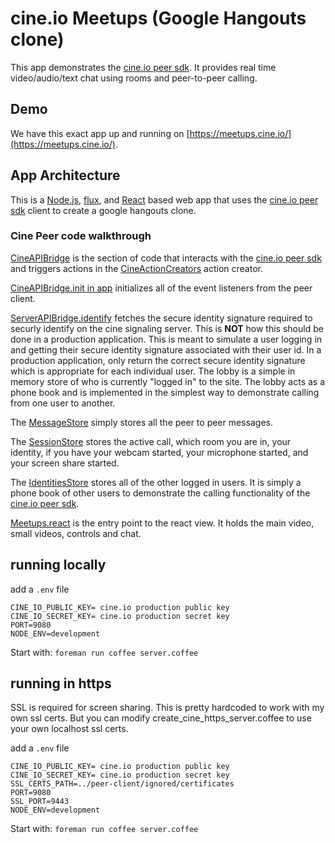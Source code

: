 # cine.io Meetups (Google Hangouts clone)

This app demonstrates the [cine.io peer sdk](https://www.cine.io/products/peer). It provides real time video/audio/text chat using rooms and peer-to-peer calling.

## Demo

We have this exact app up and running on [https://meetups.cine.io/](https://meetups.cine.io/).

## App Architecture

This is a [Node.js](http://nodejs.org/), [flux](https://facebook.github.io/flux/), and [React](http://facebook.github.io/react/) based web app that uses the [cine.io peer sdk](https://github.com/cine-io/peer-js-sdk) client to create a google hangouts clone.

### Cine Peer code walkthrough

[CineAPIBridge](https://github.com/cine-io/cineio-meetups/blob/master/app/utils/CineAPIBridge.coffee) is the section of code that interacts with the [cine.io peer sdk](https://github.com/cine-io/peer-js-sdk) and triggers actions in the [CineActionCreators](https://github.com/cine-io/cineio-meetups/blob/master/app/actions/CineActionCreators.coffee) action creator.

[CineAPIBridge.init in app](https://github.com/cine-io/cineio-meetups/blob/master/app/app.coffee#L14) initializes all of the event listeners from the peer client.

[ServerAPIBridge.identify](https://github.com/cine-io/cineio-meetups/blob/master/app/utils/ServerAPIBridge.coffee#L15-16) fetches the secure identity signature required to securly identify on the cine signaling server. This is __NOT__ how this should be done in a production application. This is meant to simulate a user logging in and getting their secure identity signature associated with their user id. In a production application, only return the correct secure identity signature which is appropriate for each individual user. The lobby is a simple in memory store of who is currently "logged in" to the site. The lobby acts as a phone book and is implemented in the simplest way to demonstrate calling from one user to another.

The [MessageStore](https://github.com/cine-io/cineio-meetups/blob/master/app/stores/MessageStore.coffee) simply stores all the peer to peer messages.

The [SessionStore](https://github.com/cine-io/cineio-meetups/blob/master/app/stores/SessionStore.coffee) stores the active call, which room you are in, your identity, if you have your webcam started, your microphone started, and your screen share started.

The [IdentitiesStore](https://github.com/cine-io/cineio-meetups/blob/master/app/stores/IdentitiesStore.coffee) stores all of the other logged in users. It is simply a phone book of other users to demonstrate the calling functionality of the [cine.io peer sdk](https://www.cine.io/products/peer).

[Meetups.react](https://github.com/cine-io/cineio-meetups/blob/master/app/components/Meetups.react.coffee) is the entry point to the react view. It holds the main video, small videos, controls and chat.

## running locally

add a `.env` file
```
CINE_IO_PUBLIC_KEY= cine.io production public key
CINE_IO_SECRET_KEY= cine.io production secret key
PORT=9080
NODE_ENV=development
```

Start with: `foreman run coffee server.coffee`


## running in https

SSL is required for screen sharing. This is pretty hardcoded to work with my own ssl certs. But you can modify create_cine_https_server.coffee to use your own localhost ssl certs.

add a `.env` file
```
CINE_IO_PUBLIC_KEY= cine.io production public key
CINE_IO_SECRET_KEY= cine.io production secret key
SSL_CERTS_PATH=../peer-client/ignored/certificates
PORT=9080
SSL_PORT=9443
NODE_ENV=development
```

Start with: `foreman run coffee server.coffee`

